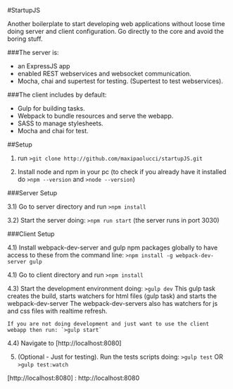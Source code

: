 #StartupJS

Another boilerplate to start developing web applications without loose time doing server and client configuration. Go directly to the core and avoid the boring stuff.

###The server is:
* an ExpressJS app
* enabled REST webservices and websocket communication.
* Mocha, chai and supertest for testing. (Supertest to test webservices).

###The client includes by default:
* Gulp for building tasks.
* Webpack to bundle resources and serve the webapp.
* SASS to manage stylesheets.
* Mocha and chai for test.


##Setup

1) run `>git clone http://github.com/maxipaolucci/startupJS.git`

2) Install node and npm in your pc (to check if you already have it installed do `>npm --version`  and  `>node --version`)


###Server Setup

3.1) Go to server directory and run `>npm install`

3.2) Start the server doing: `>npm run start`  (the server runs in port 3030)


###Client Setup

4.1) Install webpack-dev-server and gulp npm packages globally to have access to these
from the command line: `>npm install -g webpack-dev-server gulp`

4.1) Go to client directory and run `>npm install`

4.3) Start the development environment doing: `>gulp dev`
    This gulp task creates the build, starts watchers for html files (gulp task) and starts the webpack-dev-server
    The webpack-dev-servers also has watchers for js and css files with realtime refresh.

    If you are not doing development and just want to use the client webapp then run: `>gulp start`

4.4) Navigate to [http://localhost:8080]

5) (Optional - Just for testing). Run the tests scripts doing: `>gulp test`  OR  `>gulp test:watch`

[http://localhost:8080] : http://localhost:8080
